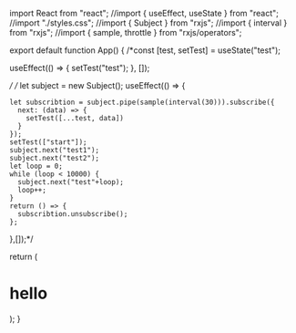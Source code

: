 import React from "react";
//import { useEffect, useState } from "react";
//import "./styles.css";
//import { Subject } from "rxjs";
//import { interval } from "rxjs";
//import { sample, throttle } from "rxjs/operators";

export default function App() {
  /*const [test, setTest] = useState("test");

  useEffect(() => {
    setTest("test");
  }, []);

  */
  /*
  let subject = new Subject();
  useEffect(() => {
    
    let subscribtion = subject.pipe(sample(interval(30))).subscribe({
      next: (data) => {
        setTest([...test, data])
      }
    });
    setTest(["start"]);
    subject.next("test1");
    subject.next("test2");
    let loop = 0;
    while (loop < 10000) {
      subject.next("test"+loop);
      loop++;
    }
    return () => {
      subscribtion.unsubscribe();
    };
  },[]);*/

  return (
    <div className="App">
      <h1>hello</h1>
    </div>
  );
}
